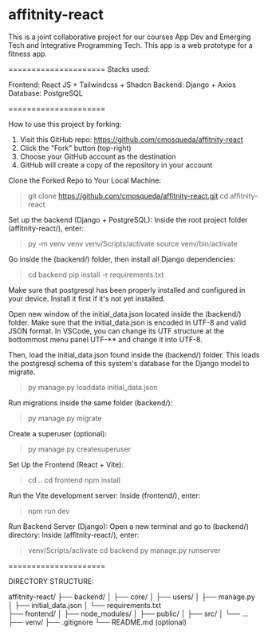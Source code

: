 # affitnity-react

This is a joint collaborative project for our courses App Dev and Emerging Tech and Integrative Programming Tech. This app is a web prototype for a fitness app.

=====================
Stacks used:

Frontend: React JS + Tailwindcss + Shadcn
Backend: Django + Axios
Database: PostgreSQL

=====================

How to use this project by forking:

1. Visit this GitHub repo: https://github.com/cmosqueda/affitnity-react
2. Click the "Fork" button (top-right)
3. Choose your GitHub account as the destination
4. GitHub will create a copy of the repository in your account

Clone the Forked Repo to Your Local Machine:

> git clone https://github.com/cmosqueda/affitnity-react.git
> cd affitnity-react

Set up the backend (Django + PostgreSQL):
Inside the root project folder (affitnity-react/), enter:

> py -m venv venv
> venv/Scripts/activate <!-- on windows, or -->
> source venv/bin/activate <!-- on Linux/macOS -->

Go inside the (backend/) folder, then install all Django dependencies:

> cd backend
> pip install -r requirements.txt

Make sure that postgresql has been properly installed and configured in your device.
Install it first if it's not yet installed.

Open new window of the initial_data.json located inside the (backend/) folder.
Make sure that the initial_data.json is encoded in UTF-8 and valid JSON format.
In VSCode, you can change its UTF structure at the bottommost menu panel UTF-\*\* and change it into UTF-8.

Then, load the initial_data.json found inside the (backend/) folder.
This loads the postgresql schema of this system's database for the Django model to migrate.

> py manage.py loaddata initial_data.json

Run migrations inside the same folder (backend/):

> py manage.py migrate

Create a superuser (optional):

> py manage.py createsuperuser

Set Up the Frontend (React + Vite):

> cd ..
> cd frontend
> npm install

Run the Vite development server:
Inside (frontend/), enter:

> npm run dev <!-- run Vite server -->

Run Backend Server (Django):
Open a new terminal and go to (backend/) directory:
Inside (affitnity-react/), enter:

> venv/Scripts/activate <!-- activate venv inside the affitnity-react/ directory -->
> cd backend <!-- go to backend -->
> py manage.py runserver <!-- run Django server -->

=====================

DIRECTORY STRUCTURE:

affitnity-react/
├── backend/
│ ├── core/
│ ├── users/
│ ├── manage.py
│ ├── initial_data.json
│ └── requirements.txt  
├── frontend/
│ ├── node_modules/
│ ├── public/
│ ├── src/
│ └── ...
├── venv/
├── .gitignore
└── README.md (optional)
